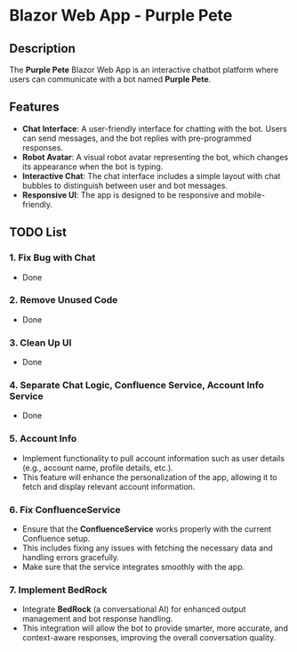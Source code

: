 # Blazor Web App - Purple Pete

## Description

The **Purple Pete** Blazor Web App is an interactive chatbot platform where users can communicate with a bot named **Purple Pete**. 

## Features

- **Chat Interface**: A user-friendly interface for chatting with the bot. Users can send messages, and the bot replies with pre-programmed responses.
- **Robot Avatar**: A visual robot avatar representing the bot, which changes its appearance when the bot is typing.
- **Interactive Chat**: The chat interface includes a simple layout with chat bubbles to distinguish between user and bot messages.
- **Responsive UI**: The app is designed to be responsive and mobile-friendly.

## TODO List

### 1. **Fix Bug with Chat**
   - Done

### 2. **Remove Unused Code**
   - Done

### 3. **Clean Up UI**
   - Done

### 4. **Separate Chat Logic, Confluence Service, Account Info Service**
   - Done

### 5. **Account Info**
   - Implement functionality to pull account information such as user details (e.g., account name, profile details, etc.).
   - This feature will enhance the personalization of the app, allowing it to fetch and display relevant account information.

### 6. **Fix ConfluenceService**
   - Ensure that the **ConfluenceService** works properly with the current Confluence setup.
   - This includes fixing any issues with fetching the necessary data and handling errors gracefully.
   - Make sure that the service integrates smoothly with the app.

### 7. **Implement BedRock**
   - Integrate **BedRock** (a conversational AI) for enhanced output management and bot response handling.
   - This integration will allow the bot to provide smarter, more accurate, and context-aware responses, improving the overall conversation quality.


